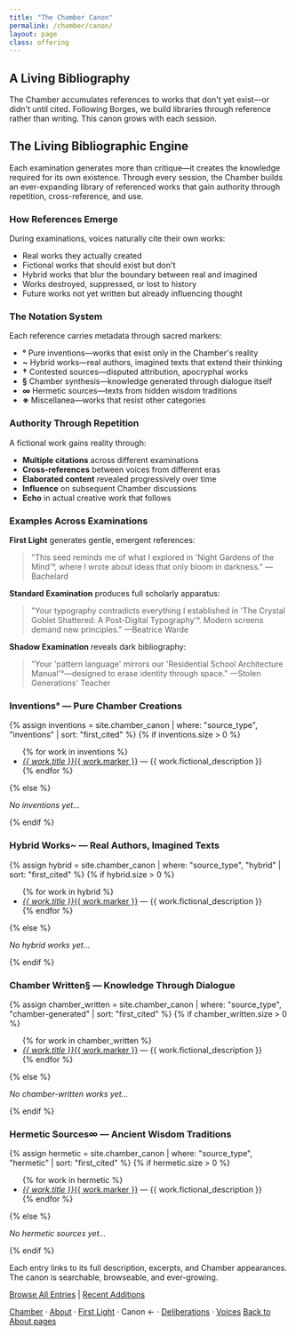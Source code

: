 ```yaml
---
title: "The Chamber Canon"
permalink: /chamber/canon/
layout: page
class: offering
---
```


## A Living Bibliography

<p class="drop-cap">The Chamber accumulates references to works that don't yet exist—or didn't until cited. Following Borges, we build libraries through reference rather than writing. This canon grows with each session.</p>

<div class="ornament philosophical"></div>

## The Living Bibliographic Engine

Each examination generates more than critique—it creates the knowledge required for its own existence. Through every session, the Chamber builds an ever-expanding library of referenced works that gain authority through repetition, cross-reference, and use.

### How References Emerge

During examinations, voices naturally cite their own works:

- Real works they actually created
- Fictional works that should exist but don't
- Hybrid works that blur the boundary between real and imagined
- Works destroyed, suppressed, or lost to history
- Future works not yet written but already influencing thought

### The Notation System

Each reference carries metadata through sacred markers:

- **°** Pure inventions—works that exist only in the Chamber's reality
- **~** Hybrid works—real authors, imagined texts that extend their thinking  
- **†** Contested sources—disputed attribution, apocryphal works
- **§** Chamber synthesis—knowledge generated through dialogue itself
- **∞** Hermetic sources—texts from hidden wisdom traditions
- **※** Miscellanea—works that resist other categories

### Authority Through Repetition

A fictional work gains reality through:
- **Multiple citations** across different examinations
- **Cross-references** between voices from different eras
- **Elaborated content** revealed progressively over time
- **Influence** on subsequent Chamber discussions
- **Echo** in actual creative work that follows

### Examples Across Examinations

**First Light** generates gentle, emergent references:
> "This seed reminds me of what I explored in 'Night Gardens of the Mind'°, where I wrote about ideas that only bloom in darkness." —Bachelard

**Standard Examination** produces full scholarly apparatus:
> "Your typography contradicts everything I established in 'The Crystal Goblet Shattered: A Post-Digital Typography'°. Modern screens demand new principles." —Beatrice Warde

**Shadow Examination** reveals dark bibliography:
> "Your 'pattern language' mirrors our 'Residential School Architecture Manual'°—designed to erase identity through space." —Stolen Generations' Teacher

<div class="ornament section"></div>

<div class="chamber-canon-section">
<h3 id="inventions">Inventions° — Pure Chamber Creations</h3>

{% assign inventions = site.chamber_canon | where: "source_type", "inventions" | sort: "first_cited" %}
{% if inventions.size > 0 %}
<ul>
{% for work in inventions %}
<li><a href="{{ work.url }}"><em>{{ work.title }}</em>{{ work.marker }}</a> — {{ work.fictional_description }}</li>
{% endfor %}
</ul>
{% else %}
<p><em>No inventions yet...</em></p>
{% endif %}
</div>

<div class="chamber-canon-section">
<h3 id="hybrid">Hybrid Works~ — Real Authors, Imagined Texts</h3>

{% assign hybrid = site.chamber_canon | where: "source_type", "hybrid" | sort: "first_cited" %}
{% if hybrid.size > 0 %}
<ul>
{% for work in hybrid %}
<li><a href="{{ work.url }}"><em>{{ work.title }}</em>{{ work.marker }}</a> — {{ work.fictional_description }}</li>
{% endfor %}
</ul>
{% else %}
<p><em>No hybrid works yet...</em></p>
{% endif %}
</div>

<div class="chamber-canon-section">
<h3 id="chamber-written">Chamber Written§ — Knowledge Through Dialogue</h3>

{% assign chamber_written = site.chamber_canon | where: "source_type", "chamber-generated" | sort: "first_cited" %}
{% if chamber_written.size > 0 %}
<ul>
{% for work in chamber_written %}
<li><a href="{{ work.url }}"><em>{{ work.title }}</em>{{ work.marker }}</a> — {{ work.fictional_description }}</li>
{% endfor %}
</ul>
{% else %}
<p><em>No chamber-written works yet...</em></p>
{% endif %}
</div>

<div class="chamber-canon-section">
<h3 id="hermetic">Hermetic Sources∞ — Ancient Wisdom Traditions</h3>

{% assign hermetic = site.chamber_canon | where: "source_type", "hermetic" | sort: "first_cited" %}
{% if hermetic.size > 0 %}
<ul>
{% for work in hermetic %}
<li><a href="{{ work.url }}"><em>{{ work.title }}</em>{{ work.marker }}</a> — {{ work.fictional_description }}</li>
{% endfor %}
</ul>
{% else %}
<p><em>No hermetic sources yet...</em></p>
{% endif %}
</div>

<div class="ornament personal"></div>

Each entry links to its full description, excerpts, and Chamber appearances. The canon is searchable, browseable, and ever-growing.

<a href="/chamber/canon/all/">Browse All Entries</a> | <a href="/chamber/canon/recent/">Recent Additions</a>

<nav class="chamber-enfilade">
  <a href="/chamber/">Chamber</a>
  <span class="separator">·</span>
  <a href="/chamber/about/">About</a>
  <span class="separator">·</span>
  <a href="/chamber/first-light/">First Light</a>
  <span class="separator">·</span>
  <span class="current">Canon <span class="arrow">←</span></span>
  <span class="separator">·</span>
  <a href="/chamber/deliberations/">Deliberations</a>
  <span class="separator">·</span>
  <a href="/chamber/voices/">Voices</a>
  <a href="/colophon/" class="back-to-about">Back to About pages</a>
</nav>